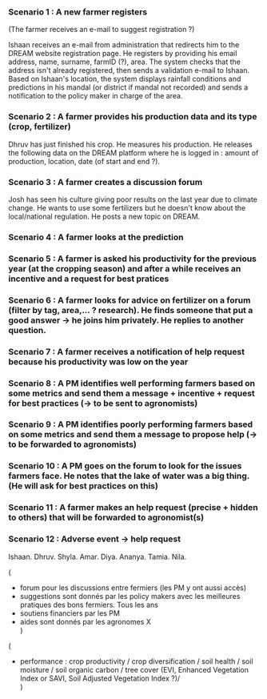 ### Scenario 1 :  A new farmer registers

(The farmer receives an e-mail to suggest registration ?)

Ishaan receives an e-mail from administration that redirects him to the DREAM website registration page. He registers by providing his email address, name, surname, farmID (?), area. The system checks that the address isn't already registered, then sends a validation e-mail to Ishaan. Based on Ishaan's location, the system displays rainfall conditions and predictions in his mandal (or district if mandal not recorded) and sends a notification to the policy maker in charge of the area. 


### Scenario 2 : A farmer provides his production data and its type (crop, fertilizer)
Dhruv has just finished his crop. He measures his production. He releases the following data on the DREAM platform where he is logged in : amount of production, location, date (of start and end ?). 
  
### Scenario 3 : A farmer creates a discussion forum
Josh has seen his culture giving poor results on the last year due to climate change. He wants to use some fertilizers but he doesn't know about the local/national regulation. He posts a new topic on DREAM.

### Scenario 4 : A farmer looks at the prediction 

### Scenario 5 : A farmer is asked his productivity for the previous year (at the cropping season) and after a while receives an incentive and a request for best pratices

### Scenario 6 : A farmer looks for advice on fertilizer on a forum (filter by tag, area,... ? research). He finds someone that put a good answer -> he joins him privately. He replies to another question.

### Scenario 7 : A farmer receives a notification of help request because his productivity was low on the year

### Scenario 8 : A PM identifies well performing farmers based on some metrics and send them a message + incentive + request for best practices (-> to be sent to agronomists)

### Scenario 9 : A PM identifies poorly performing farmers based on some metrics and send them a message to propose help (-> to be forwarded to agronomists)

### Scenario 10 : A PM goes on the forum to look for the issues farmers face. He notes that the lake of water was a big thing. (He will ask for best practices on this)

### Scenario 11 : A farmer makes an help request (precise + hidden to others) that will be forwarded to agronomist(s)

### Scenario 12 : Adverse event -> help request


Ishaan.
Dhruv.
Shyla.
Amar.
Diya.
Ananya.
Tamia.
Nila.



(
- forum pour les discussions entre fermiers (les PM y ont aussi accès)   
- suggestions sont donnés par les policy makers avec les meilleures pratiques des bons fermiers. Tous les ans    
- soutiens financiers par les PM  
- aides sont donnés par les agronomes X   
)

(
- performance : crop productivity / crop diversification / soil health / soil moisture / soil organic carbon / tree cover (EVI, Enhanced Vegetation Index or SAVI, Soil Adjusted Vegetation Index ?)/   
)
